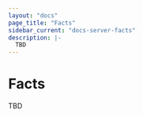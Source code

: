 ```yaml
---
layout: "docs"
page_title: "Facts"
sidebar_current: "docs-server-facts"
description: |-
  TBD
---
```


# Facts 

TBD
